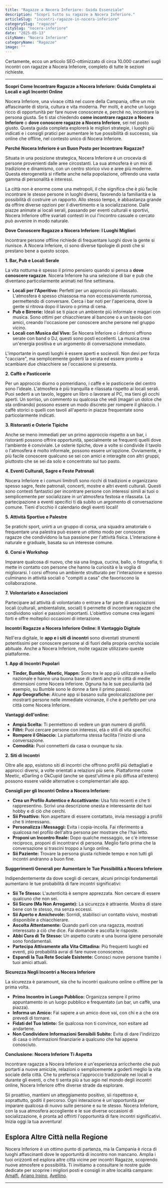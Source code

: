 ```yaml
---
title: "Ragazze a Nocera Inferiore: Guida Essenziale"
description: "Scopri tutto su ragazze a Nocera Inferiore."
articleSlug: "incontri-ragazze-in-nocera-inferiore" 
categorySlug: "ragazze"
citySlug: "nocera-inferiore"
date: "2025-05-13"
cityName: "Nocera Inferiore"
categoryName: "Ragazze"
image: ""
---
```


Certamente, ecco un articolo SEO-ottimizzato di circa 10.000 caratteri sugli incontri con ragazze a Nocera Inferiore, completo di tutte le sezioni richieste.

---

**Scopri Come Incontrare Ragazze a Nocera Inferiore: Guida Completa ai Locali e agli Incontri Online**

Nocera Inferiore, una vivace città nel cuore della Campania, offre un mix affascinante di storia, cultura e vita moderna. Per molti, è anche un luogo ricco di opportunità per fare nuove conoscenze e, perché no, incontrare la persona giusta. Se ti stai chiedendo **come incontrare ragazze a Nocera Inferiore** o **dove conoscere ragazze a Nocera Inferiore**, sei nel posto giusto. Questa guida completa esplorerà le migliori strategie, i luoghi più indicati e i consigli pratici per aumentare le tue possibilità di successo, sia online che offline, nel contesto unico di Nocera Inferiore.

**Perché Nocera Inferiore è un Buon Posto per Incontrare Ragazze?**

Situata in una posizione strategica, Nocera Inferiore è un crocevia di persone provenienti dalle aree circostanti. La sua atmosfera è un mix di tradizione e dinamismo, con un centro storico vivo e aree più moderne. Questa eterogeneità si riflette anche nella popolazione, offrendo una vasta gamma di personalità e interessi.

La città non è enorme come una metropoli, il che significa che è più facile incontrare le stesse persone in luoghi diversi, favorendo la familiarità e la possibilità di costruire un rapporto. Allo stesso tempo, è abbastanza grande da offrire diverse opzioni per il divertimento e la socializzazione. Dalle piazze animate ai locali serali, passando per eventi culturali e sportivi, Nocera Inferiore offre svariati contesti in cui l'incontro casuale o cercato può avvenire in modo naturale.

**Dove Conoscere Ragazze a Nocera Inferiore: I Luoghi Migliori**

Incontrare persone offline richiede di frequentare luoghi dove la gente si riunisce. A Nocera Inferiore, ci sono diverse tipologie di posti che si prestano bene a questo scopo.

**1. Bar, Pub e Locali Serale**

La vita notturna è spesso il primo pensiero quando si pensa a **dove conoscere ragazze**. Nocera Inferiore ha una selezione di bar e pub che diventano particolarmente animati nel fine settimana.

*   **Locali per l'Aperitivo:** Perfetti per un approccio più rilassato. L'atmosfera è spesso chiassosa ma non eccessivamente rumorosa, permettendo di conversare. Cerca i bar noti per l'apericena, dove la gente si ritrova dopo il lavoro o prima di cena.
*   **Pub e Birrerie:** Ideali se ti piace un ambiente più informale e magari con musica. Sono ottimi per chiacchierare al bancone o a un tavolo con amici, creando l'occasione per conoscere anche persone nel gruppo vicino.
*   **Locali con Musica dal Vivo:** Se Nocera Inferiore o i dintorni offrono serate con band o DJ, questi sono posti eccellenti. La musica crea un'energia positiva e un argomento di conversazione immediato.

L'importante in questi luoghi è essere aperti e socievoli. Non devi per forza "cacciare", ma semplicemente goderti la serata ed essere pronto a scambiare due chiacchiere se l'occasione si presenta.

**2. Caffè e Pasticcerie**

Per un approccio diurno o pomeridiano, i caffè e le pasticcerie del centro sono l'ideale. L'atmosfera è più tranquilla e rilassata rispetto ai locali serali. Puoi sederti a un tavolo, leggere un libro o lavorare al PC, ma tieni gli occhi aperti. Un sorriso, un commento su qualcosa che vedi (magari un dolce che sta ordinando) possono essere un modo discreto per rompere il ghiaccio. I caffè storici o quelli con tavoli all'aperto in piazze frequentate sono particolarmente indicati.

**3. Ristoranti e Osterie Tipiche**

Anche se meno immediati per un primo approccio rispetto a un bar, i ristoranti possono offrire opportunità, specialmente se frequenti quelli dove l'ambiente è conviviale. Le osterie tipiche, dove a volte si condivide il tavolo o l'atmosfera è molto informale, possono essere un'opzione. Ovviamente, è più facile conoscere qualcuno se sei con amici e interagite con altri gruppi, piuttosto che se sei da solo e concentrato sul tuo pasto.

**4. Eventi Culturali, Sagre e Feste Patronali**

Nocera Inferiore e i comuni limitrofi sono ricchi di tradizioni e organizzano spesso sagre, feste patronali, concerti, mostre e altri eventi culturali. Questi sono contesti fantastici per incontrare persone con interessi simili ai tuoi o semplicemente per socializzare in un'atmosfera festosa e rilassata. La partecipazione a eventi specifici ti dà subito un argomento di conversazione comune. Tieni d'occhio il calendario degli eventi locali!

**5. Attività Sportive e Palestre**

Se pratichi sport, unirti a un gruppo di corsa, una squadra amatoriale o frequentare una palestra può essere un ottimo modo per conoscere ragazze che condividono la tua passione per l'attività fisica. L'interazione è naturale e graduale, basata su un interesse comune.

**6. Corsi e Workshop**

Imparare qualcosa di nuovo, che sia una lingua, cucina, ballo, o fotografia, ti mette in contatto con persone che hanno la curiosità e la voglia di migliorarsi. I corsi offrono un ambiente strutturato per l'interazione e spesso culminano in attività sociali o "compiti a casa" che favoriscono la collaborazione.

**7. Volontariato e Associazioni**

Partecipare ad attività di volontariato o entrare a far parte di associazioni locali (culturali, ambientaliste, sociali) ti permette di incontrare ragazze che condividono valori e passioni importanti. L'obiettivo comune crea legami forti e offre molteplici occasioni di interazione.

**Incontri Ragazze a Nocera Inferiore Online: Il Vantaggio Digitale**

Nell'era digitale, le **app e i siti di incontri** sono diventati strumenti potentissimi per conoscere persone al di fuori della propria cerchia sociale abituale. Anche a Nocera Inferiore, molte ragazze utilizzano queste piattaforme.

**1. App di Incontri Popolari**

*   **Tinder, Bumble, Meetic, Happn:** Sono tra le app più utilizzate a livello nazionale e hanno una buona base di utenti anche in città di medie dimensioni come Nocera Inferiore. Ognuna ha le sue peculiarità (ad esempio, su Bumble sono le donne a fare il primo passo).
*   **App Geografiche:** Alcune app si basano sulla geolocalizzazione per mostrarti persone nelle immediate vicinanze, il che è perfetto per una città come Nocera Inferiore.

**Vantaggi dell'online:**
*   **Ampia Scelta:** Ti permettono di vedere un gran numero di profili.
*   **Filtri:** Puoi cercare persone con interessi, età o stili di vita specifici.
*   **Rompere il Ghiaccio:** La piattaforma stessa facilita l'inizio di una conversazione.
*   **Comodità:** Puoi connetterti da casa o ovunque tu sia.

**2. Siti di Incontri**

Oltre alle app, esistono siti di incontri che offrono profili più dettagliati e approcci diversi, a volte orientati a relazioni più serie. Piattaforme come Meetic, eDarling o OkCupid (anche se quest'ultima è più diffusa all'estero) possono essere valide alternative o complementari alle app.

**Consigli per gli Incontri Online a Nocera Inferiore:**

*   **Crea un Profilo Autentico e Accattivante:** Usa foto recenti e che ti rappresentino. Scrivi una descrizione onesta e interessante dei tuoi hobby e di ciò che cerchi.
*   **Sii Proattivo:** Non aspettare di essere contattato, invia messaggi a profili che ti interessano.
*   **Personalizza i Messaggi:** Evita i copia-incolla. Fai riferimento a qualcosa nel profilo dell'altra persona per mostrare che l'hai letto.
*   **Proponi un Incontro Reale:** Dopo qualche messaggio, se c'è interesse reciproco, proponi di incontrarvi di persona. Meglio farlo prima che la conversazione si trascini troppo a lungo online.
*   **Sii Paziente:** Trovare la persona giusta richiede tempo e non tutti gli incontri andranno a buon fine.

**Suggerimenti Generali per Aumentare le Tue Possibilità a Nocera Inferiore**

Indipendentemente da dove scegli di cercare, alcuni principi fondamentali aumentano le tue probabilità di fare incontri significativi:

*   **Sii Te Stesso:** L'autenticità è sempre apprezzata. Non cercare di essere qualcuno che non sei.
*   **Sii Sicuro (Ma Non Arrogante):** La sicurezza è attraente. Mostra di stare bene con te stesso, ma senza eccessi.
*   **Sii Aperto e Amichevole:** Sorridi, stabilisci un contatto visivo, mostrati disponibile a chiacchierare.
*   **Ascolta Attentamente:** Quando parli con una ragazza, mostrati interessato a ciò che dice. Fai domande e ascolta le risposte.
*   **Abbi Cura di Te Stesso:** Un aspetto curato e una buona igiene personale sono fondamentali.
*   **Partecipa Attivamente alla Vita Cittadina:** Più frequenti luoghi ed eventi, più probabilità avrai di fare nuove conoscenze.
*   **Espandi la Tua Rete Sociale Esistente:** Conosci nuove persone tramite i tuoi amici attuali.

**Sicurezza Negli Incontri a Nocera Inferiore**

La sicurezza è paramount, sia che tu incontri qualcuno online o offline per la prima volta.

*   **Primo Incontro in Luogo Pubblico:** Organizza sempre il primo appuntamento in un luogo pubblico e frequentato (un bar, un caffè, una piazza).
*   **Informa un Amico:** Fai sapere a un amico dove vai, con chi e a che ora prevedi di tornare.
*   **Fidati del Tuo Istinto:** Se qualcosa non ti convince, non esitare ad andartene.
*   **Non Condividere Informazioni Sensibili Subito:** Evita di dare l'indirizzo di casa o informazioni finanziarie a qualcuno che hai appena conosciuto.

**Conclusione: Nocera Inferiore Ti Aspetta**

Incontrare ragazze a Nocera Inferiore è un'esperienza arricchente che può portarti a nuove amicizie, relazioni o semplicemente a goderti meglio la vita sociale della città. Che tu preferisca l'approccio tradizionale nei locali e durante gli eventi, o che ti senta più a tuo agio nel mondo degli incontri online, Nocera Inferiore offre diverse strade da esplorare.

Sii proattivo, mantieni un atteggiamento positivo, sii rispettoso e, soprattutto, goditi il percorso. Ogni interazione è un'opportunità per imparare qualcosa di nuovo sulle persone e su te stesso. Nocera Inferiore, con la sua atmosfera accogliente e le sue diverse occasioni di socializzazione, è pronta ad offrirti l'opportunità di fare incontri significativi. Inizia oggi la tua avventura!

## Esplora Altre Città nella Regione

Nocera Inferiore è un ottimo punto di partenza, ma la Campania è ricca di luoghi affascinanti dove le opportunità di incontro non mancano. Amplia i tuoi orizzonti ed esplora altre città vicine per incontri Ragazze, scoprendo nuove atmosfere e possibilità. Ti invitiamo a consultare le nostre guide dedicate per scoprire i migliori posti e consigli in altre località campane: [Amalfi](/amalfi/ragazze/incontri-ragazze-in-amalfi), [Ariano Irpino](/ariano-irpino/ragazze/incontri-ragazze-in-ariano-irpino), [Avellino](/avellino/ragazze/incontri-ragazze-in-avellino).

---
